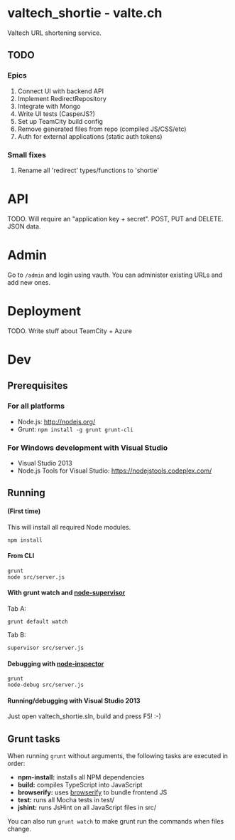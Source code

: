 # valtech\_shortie - valte.ch

Valtech URL shortening service.

## TODO

### Epics

1. Connect UI with backend API
2. Implement RedirectRepository
3. Integrate with Mongo
4. Write UI tests (CasperJS?)
5. Set up TeamCity build config
6. Remove generated files from repo (compiled JS/CSS/etc)
7. Auth for external applications (static auth tokens)

### Small fixes

1. Rename all 'redirect' types/functions to 'shortie'

# API

TODO. Will require an "application key + secret". POST, PUT and DELETE. JSON data.

# Admin

Go to `/admin` and login using vauth. You can administer existing URLs and add new ones.

# Deployment

TODO. Write stuff about TeamCity + Azure

# Dev

## Prerequisites

### For all platforms

 * Node.js: http://nodejs.org/
 * Grunt: `npm install -g grunt grunt-cli`

### For Windows development with Visual Studio

 * Visual Studio 2013
 * Node.js Tools for Visual Studio: https://nodejstools.codeplex.com/

## Running

#### (First time)

This will install all required Node modules. 

    npm install

#### From CLI 

    grunt
    node src/server.js

#### With grunt watch and [node-supervisor](https://github.com/isaacs/node-supervisor)

Tab A:

    grunt default watch

Tab B:

    supervisor src/server.js

#### Debugging with [node-inspector](https://github.com/node-inspector/node-inspector)

    grunt
    node-debug src/server.js

#### Running/debugging with Visual Studio 2013

Just open valtech_shortie.sln, build and press F5! :-)

## Grunt tasks

When running `grunt` without arguments, the following tasks are executed in order:

* **npm-install:** installs all NPM dependencies
* **build:** compiles TypeScript into JavaScript
* **browserify:** uses [browserify](http://browserify.org) to bundle frontend JS
* **test:** runs all Mocha tests in test/
* **jshint:** runs JsHint on all JavaScript files in src/

You can also run `grunt watch` to make grunt run the commands when files change.

